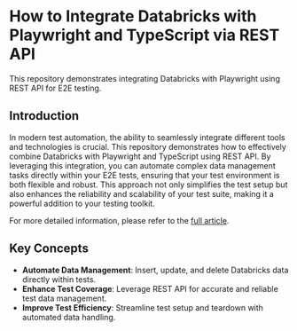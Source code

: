 # How to Integrate Databricks with Playwright and TypeScript via REST API

This repository demonstrates integrating Databricks with Playwright using REST API for E2E testing.

## Introduction

In modern test automation, the ability to seamlessly integrate different tools and technologies is crucial. This repository demonstrates how to effectively combine Databricks with Playwright and TypeScript using REST API. By leveraging this integration, you can automate complex data management tasks directly within your E2E tests, ensuring that your test environment is both flexible and robust. This approach not only simplifies the test setup but also enhances the reliability and scalability of your test suite, making it a powerful addition to your testing toolkit.

For more detailed information, please refer to the [full article](https://www.linkedin.com/pulse/simple-effective-e2e-test-architecture-playwright-denis-skvortsov-hv5pf/).


## Key Concepts

- **Automate Data Management**: Insert, update, and delete Databricks data directly within tests.
- **Enhance Test Coverage**: Leverage REST API for accurate and reliable test data management.
- **Improve Test Efficiency**: Streamline test setup and teardown with automated data handling.

